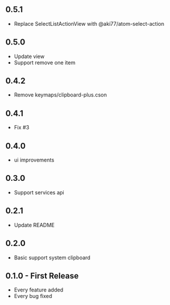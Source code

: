 ## 0.5.1
* Replace SelectListActionView with @aki77/atom-select-action

## 0.5.0
* Update view
* Support remove one item

## 0.4.2
* Remove keymaps/clipboard-plus.cson

## 0.4.1
* Fix #3

## 0.4.0
* ui improvements

## 0.3.0
* Support services api

## 0.2.1
* Update README

## 0.2.0
* Basic support system clipboard

## 0.1.0 - First Release
* Every feature added
* Every bug fixed
